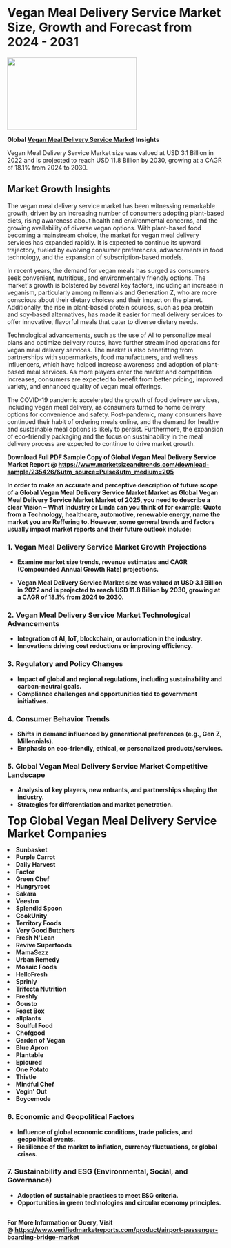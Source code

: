<H1>Vegan Meal Delivery Service Market Size, Growth and Forecast from 2024 - 2031</H1><img class="aligncenter size-medium wp-image-584254" src="https://thirdeyenews.in/wp-content/uploads/2024/09/Global-Market-Research-300x168.jpeg" alt="" width="300" height="168" /><p><strong>Global&nbsp;<a href="https://www.marketsizeandtrends.com/download-sample/235426/&amp;utm_source=Pulse&amp;utm_medium=205">Vegan Meal Delivery Service Market</a> Insights</strong></p><p>Vegan Meal Delivery Service Market size was valued at USD 3.1 Billion in 2022 and is projected to reach USD 11.8 Billion by 2030, growing at a CAGR of 18.1% from 2024 to 2030.</p><p><h2>Market Growth Insights</h2> <p>The vegan meal delivery service market has been witnessing remarkable growth, driven by an increasing number of consumers adopting plant-based diets, rising awareness about health and environmental concerns, and the growing availability of diverse vegan options. With plant-based food becoming a mainstream choice, the market for vegan meal delivery services has expanded rapidly. It is expected to continue its upward trajectory, fueled by evolving consumer preferences, advancements in food technology, and the expansion of subscription-based models.</p> <p><strong></strong></p> <p>In recent years, the demand for vegan meals has surged as consumers seek convenient, nutritious, and environmentally friendly options. The market's growth is bolstered by several key factors, including an increase in veganism, particularly among millennials and Generation Z, who are more conscious about their dietary choices and their impact on the planet. Additionally, the rise in plant-based protein sources, such as pea protein and soy-based alternatives, has made it easier for meal delivery services to offer innovative, flavorful meals that cater to diverse dietary needs.</p> <p>Technological advancements, such as the use of AI to personalize meal plans and optimize delivery routes, have further streamlined operations for vegan meal delivery services. The market is also benefitting from partnerships with supermarkets, food manufacturers, and wellness influencers, which have helped increase awareness and adoption of plant-based meal services. As more players enter the market and competition increases, consumers are expected to benefit from better pricing, improved variety, and enhanced quality of vegan meal offerings.</p> <p>The COVID-19 pandemic accelerated the growth of food delivery services, including vegan meal delivery, as consumers turned to home delivery options for convenience and safety. Post-pandemic, many consumers have continued their habit of ordering meals online, and the demand for healthy and sustainable meal options is likely to persist. Furthermore, the expansion of eco-friendly packaging and the focus on sustainability in the meal delivery process are expected to continue to drive market growth.</p> <p><strong></p><p><span class=""><strong>Download Full PDF Sample Copy of Global Vegan Meal Delivery Service Market Report</strong> @ <a href="https://www.marketsizeandtrends.com/download-sample/235426/&amp;utm_source=Pulse&amp;utm_medium=205" target="_blank">https://www.marketsizeandtrends.com/download-sample/235426/&amp;utm_source=Pulse&amp;utm_medium=205</a></span></p><p>In order to make an accurate and perceptive description of future scope of a Global&nbsp;Vegan Meal Delivery Service Market Market as Global&nbsp;Vegan Meal Delivery Service Market Market of 2025, you need to describe a clear Vision &ndash; What Industry or Linda can you think of for example: Quote from a Technology, healthcare, automotive, renewable energy, name the market you are Reffering to. However, some general trends and factors usually impact market reports and their future outlook include:</p><h3>1.&nbsp;<strong>Vegan Meal Delivery Service Market Growth Projections</strong></h3><ul><li>Examine market size trends, revenue estimates and CAGR (Compounded Annual Growth Rate) projections.</li><li><p>Vegan Meal Delivery Service Market size was valued at USD 3.1 Billion in 2022 and is projected to reach USD 11.8 Billion by 2030, growing at a CAGR of 18.1% from 2024 to 2030.</p></li></ul><h3>2.&nbsp;<strong>Vegan Meal Delivery Service Market Technological Advancements</strong></h3><ul><li>Integration of AI, IoT, blockchain, or automation in the industry.</li><li>Innovations driving cost reductions or improving efficiency.</li></ul><h3>3.&nbsp;<strong>Regulatory and Policy Changes</strong></h3><ul><li>Impact of global and regional regulations, including sustainability and carbon-neutral goals.</li><li>Compliance challenges and opportunities tied to government initiatives.</li></ul><h3>4.&nbsp;<strong>Consumer Behavior Trends</strong></h3><ul><li>Shifts in demand influenced by generational preferences (e.g., Gen Z, Millennials).</li><li>Emphasis on eco-friendly, ethical, or personalized products/services.</li></ul><h3>5.&nbsp;<strong>Global Vegan Meal Delivery Service Market Competitive Landscape</strong></h3><ul><li>Analysis of key players, new entrants, and partnerships shaping the industry.</li><li>Strategies for differentiation and market penetration.</li></ul><p data-pm-slice="1 1 []"><span style="color: inherit; font-family: inherit; font-size: 25px;">Top Global Vegan Meal Delivery Service Market Companies</span></p><div class="" data-test-id=""><p><li>Sunbasket</li><li> Purple Carrot</li><li> Daily Harvest</li><li> Factor</li><li> Green Chef</li><li> Hungryroot</li><li> Sakara</li><li> Veestro</li><li> Splendid Spoon</li><li> CookUnity</li><li> Territory Foods</li><li> Very Good Butchers</li><li> Fresh N'Lean</li><li> Revive Superfoods</li><li> MamaSezz</li><li> Urban Remedy</li><li> Mosaic Foods</li><li> HelloFresh</li><li> Sprinly</li><li> Trifecta Nutrition</li><li> Freshly</li><li> Gousto</li><li> Feast Box</li><li> allplants</li><li> Soulful Food</li><li> Chefgood</li><li> Garden of Vegan</li><li> Blue Apron</li><li> Plantable</li><li> Epicured</li><li> One Potato</li><li> Thistle</li><li> Mindful Chef</li><li> Vegin' Out</li><li> Boycemode</li></p></div><h3>6.&nbsp;<strong>Economic and Geopolitical Factors</strong></h3><ul><li>Influence of global economic conditions, trade policies, and geopolitical events.</li><li>Resilience of the market to inflation, currency fluctuations, or global crises.</li></ul><h3>7.&nbsp;<strong>Sustainability and ESG (Environmental, Social, and Governance)</strong></h3><ul><li>Adoption of sustainable practices to meet ESG criteria.</li><li>Opportunities in green technologies and circular economy principles.</li></ul><h2><strong style="font-size: 14px;">For More Information or Query, Visit @&nbsp;</strong><a style="background-color: #ffffff; font-size: 14px;" href="https://www.marketsizeandtrends.com/report/vegan-meal-delivery-service-market/" target="_blank">https://www.verifiedmarketreports.com/product/airport-passenger-boarding-bridge-market</a></h2>
